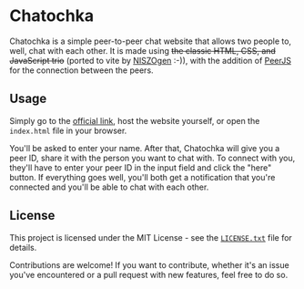 # Chatochka
Chatochka is a simple peer-to-peer chat website that allows two people to, well, chat with each other. It is made using ~~the classic HTML, CSS, and JavaScript trio~~ (ported to vite by [NISZOgen](https://github.com/niszogen) :-)), with the addition of [PeerJS](https://peerjs.com) for the connection between the peers.

## Usage
Simply go to the [official link](https://chat.bemxio.xyz), host the website yourself, or open the `index.html` file in your browser.

You'll be asked to enter your name. After that, Chatochka will give you a peer ID, share it with the person you want to chat with. To connect with you, they'll have to enter your peer ID in the input field and click the "here" button. If everything goes well, you'll both get a notification that you're connected and you'll be able to chat with each other.

## License
This project is licensed under the MIT License - see the [`LICENSE.txt`](LICENSE.txt) file for details.

Contributions are welcome! If you want to contribute, whether it's an issue you've encountered or a pull request with new features, feel free to do so.